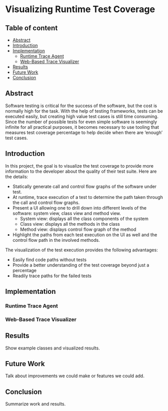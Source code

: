 # Visualizing Runtime Test Coverage

## Table of content
  - [Abstract](#abstract)
  - [Introduction](#introduction)
  - [Implementation](#implementation)
    - [Runtime Trace Agent](#runtime-trace-agent)
    - [Web-Based Trace Visualizer](#web-based-trace-visualizer)
  - [Results](#results)
  - [Future Work](#future-work)
  - [Conclusion](#conclusion)

## Abstract

Software testing is critical for the success of the software, but the cost is normally high
for the task. With the help of testing frameworks, tests can be executed easily, but
creating high value test cases is still time consuming. Since the number of possible
tests for even simple software is seemingly infinite for all practical purposes, it becomes
necessary to use tooling that measures test coverage percentage to help decide when
there are ‘enough’ test cases.

## Introduction
In this project, the goal is to visualize the test coverage to provide more information to
the developer about the quality of their test suite. Here are the details:
- Statically generate call and control flow graphs of the software under test.
- At runtime, trace execution of a test to determine the path taken through the call
and control flow graphs.
- Present a UI allowing one to drill down into different levels of the software:
system view, class view and method view.
  - System view: displays all the class components of the system
  - Class view: displays all the methods in the class
  - Method view: displays control flow graph of the method
- Highlight the paths from each test execution on the UI as well and the control
flow path in the involved methods.

The visualization of the test execution provides the following advantages:
- Easily find code paths without tests
- Provide a better understanding of the test coverage beyond just a percentage
- Readily trace paths for the failed tests

## Implementation

### Runtime Trace Agent

### Web-Based Trace Visualizer

## Results
Show example classes and visualized results.

## Future Work
Talk about improvements we could make or features we could add.

## Conclusion
Summarize work and results.
